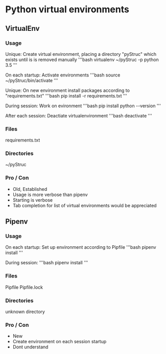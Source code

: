 # Python virtual environments
## VirtualEnv
### Usage
Unique:
Create virtual environment, placing a directory "pyStruc" which exists until is is removed manually
'''bash
virtualenv ~/pyStruc -p python 3.5
'''

On each startup:
Activate environments
'''bash
source ~/pyStruc/bin/activate
'''

Unique:
On new environment install packages according to "requirements.txt"
'''bash
pip install -r requirements.txt
'''

During session:
Work on evironment
'''bash
pip install <packageName>
python --version
'''


After each session:
Deactiate virtualenvironment
'''bash
deactivate
'''

### Files
requirements.txt
### Directories
~/pyStruc

### Pro / Con
+ Old, Established
+ Usage is more verbose than pipenv
+ Starting is verbose
+ Tab completion for list of virtual environments would be appreciated

## Pipenv
### Usage
On each startup:
Set up environment according to Pipfile
'''bash
pipenv install
'''

During session:
'''bash
pipenv install <packageName>
'''
### Files
Pipfile
Pipfile.lock
### Directories
unknown directory

### Pro / Con
+ New
+ Create environment on each session startup
+ Dont understand





